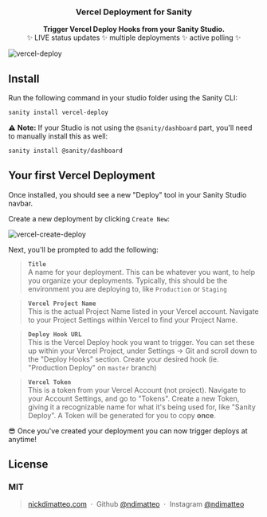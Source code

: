 <h3 align="center">
  Vercel Deployment for Sanity
</h3>
<p align="center">
  <strong>Trigger Vercel Deploy Hooks from your Sanity Studio.</strong><br />
✨ LIVE status updates ✨ multiple deployments ✨ active polling ✨
</p>

![vercel-deploy](https://user-images.githubusercontent.com/737188/101732948-047c0080-3a8c-11eb-9c07-777cfe10fa82.gif)

## Install

Run the following command in your studio folder using the Sanity CLI:

```sh
sanity install vercel-deploy
```

⚠️ **Note:** If your Studio is not using the `@sanity/dashboard` part, you'll need to manually install this as well:

```sh
sanity install @sanity/dashboard
```

## Your first Vercel Deployment
Once installed, you should see a new "Deploy" tool in your Sanity Studio navbar.

Create a new deployment by clicking `Create New`:

![vercel-create-deploy](https://user-images.githubusercontent.com/737188/101733617-275ae480-3a8d-11eb-9ce7-3e091be62779.png)

Next, you'll be prompted to add the following:

> **`Title`**<br />
> A name for your deployment. This can be whatever you want, to help you organize your deployments. Typically, this should be the environment you are deploying to, like `Production` or `Staging`

> **`Vercel Project Name`**<br />
> This is the actual Project Name listed in your Vercel account. Navigate to your Project Settings within Vercel to find your Project Name.

> **`Deploy Hook URL`**<br />
> This is the Vercel Deploy hook you want to trigger. You can set these up within your Vercel Project, under Settings -> Git and scroll down to the "Deploy Hooks" section. Create your desired hook (ie. "Production Deploy" on `master` branch)

> **`Vercel Token`**<br />
> This is a token from your Vercel Account (not project). Navigate to your Account Settings, and go to "Tokens". Create a new Token, giving it a recognizable name for what it's being used for, like "Sanity Deploy". A Token will be generated for you to copy **once**.

😎 Once you've created your deployment you can now trigger deploys at anytime!

## License

### MIT
> [nickdimatteo.com](https://nickdimatteo.com) &nbsp;&middot;&nbsp;
> Github [@ndimatteo](https://github.com/ndimatteo) &nbsp;&middot;&nbsp;
> Instagram [@ndimatteo](https://instagram.com/ndimatteo)
